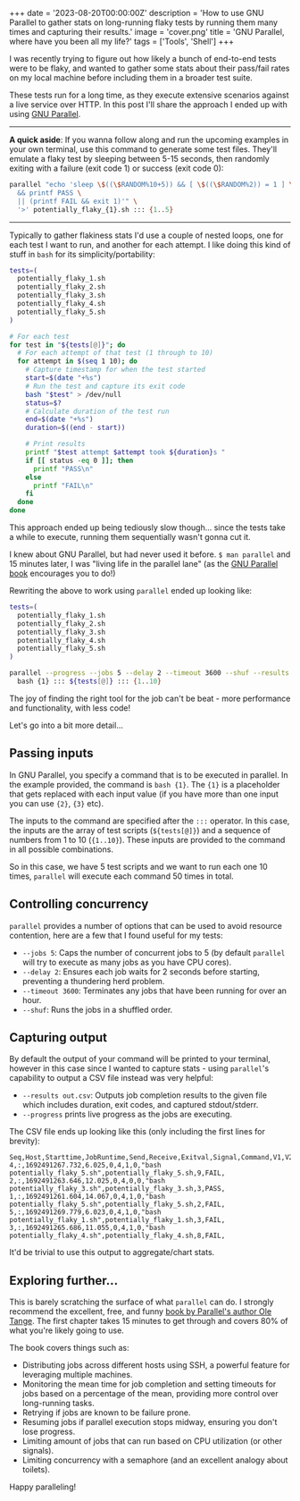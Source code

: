+++
date = '2023-08-20T00:00:00Z'
description = 'How to use GNU Parallel to gather stats on long-running flaky tests by running them many times and capturing their results.'
image = 'cover.png'
title = 'GNU Parallel, where have you been all my life?'
tags = ['Tools', 'Shell']
+++

I was recently trying to figure out how likely a bunch of end-to-end tests were to be flaky, and wanted to gather some stats about their pass/fail rates on my local machine before including them in a broader test suite.

These tests run for a long time, as they execute extensive scenarios against a live service over HTTP. In this post I'll share the approach I ended up with using [GNU Parallel](https://www.gnu.org/software/parallel/).

---

**A quick aside**: If you wanna follow along and run the upcoming examples in your own terminal, use this command to generate some test files. They'll emulate a flaky test by sleeping between 5-15 seconds, then randomly exiting with a failure (exit code 1) or success (exit code 0):

```bash
parallel "echo 'sleep \$((\$RANDOM%10+5)) && [ \$((\$RANDOM%2)) = 1 ] \
  && printf PASS \
  || (printf FAIL && exit 1)'" \
  '>' potentially_flaky_{1}.sh ::: {1..5}
```

---

Typically to gather flakiness stats I'd use a couple of nested loops, one for each test I want to run, and another for each attempt. I like doing this kind of stuff in `bash` for its simplicity/portability:

```bash
tests=(
  potentially_flaky_1.sh
  potentially_flaky_2.sh
  potentially_flaky_3.sh
  potentially_flaky_4.sh
  potentially_flaky_5.sh
)

# For each test
for test in "${tests[@]}"; do
  # For each attempt of that test (1 through to 10)
  for attempt in $(seq 1 10); do
    # Capture timestamp for when the test started
    start=$(date "+%s")
    # Run the test and capture its exit code
    bash "$test" > /dev/null
    status=$?
    # Calculate duration of the test run
    end=$(date "+%s")
    duration=$((end - start))

    # Print results
    printf "$test attempt $attempt took ${duration}s "
    if [[ status -eq 0 ]]; then
      printf "PASS\n"
    else
      printf "FAIL\n"
    fi
  done
done
```

This approach ended up being tediously slow though... since the tests take a while to execute, running them sequentially wasn't gonna cut it.

I knew about GNU Parallel, but had never used it before. `$ man parallel` and 15 minutes later, I was "living life in the parallel lane" (as the [GNU Parallel book](https://zenodo.org/record/1146014) encourages you to do!)

Rewriting the above to work using `parallel` ended up looking like:

```bash
tests=(
  potentially_flaky_1.sh
  potentially_flaky_2.sh
  potentially_flaky_3.sh
  potentially_flaky_4.sh
  potentially_flaky_5.sh
)

parallel --progress --jobs 5 --delay 2 --timeout 3600 --shuf --results out.csv \
  bash {1} ::: ${tests[@]} ::: {1..10}
```

The joy of finding the right tool for the job can't be beat - more performance and functionality, with less code!

Let's go into a bit more detail...

## Passing inputs

In GNU Parallel, you specify a command that is to be executed in parallel. In the example provided, the command is `bash {1}`. The `{1}` is a placeholder that gets replaced with each input value (if you have more than one input you can use `{2}`, `{3}` etc).

The inputs to the command are specified after the `:::` operator. In this case, the inputs are the array of test scripts (`${tests[@]}`) and a sequence of numbers from 1 to 10 (`{1..10}`). These inputs are provided to the command in all possible combinations.

So in this case, we have 5 test scripts and we want to run each one 10 times, `parallel` will execute each command 50 times in total.

## Controlling concurrency

`parallel` provides a number of options that can be used to avoid resource contention, here are a few that I found useful for my tests:

- `--jobs 5`: Caps the number of concurrent jobs to 5 (by default `parallel` will try to execute as many jobs as you have CPU cores).
- `--delay 2`: Ensures each job waits for 2 seconds before starting, preventing a thundering herd problem.
- `--timeout 3600`: Terminates any jobs that have been running for over an hour.
- `--shuf`: Runs the jobs in a shuffled order.

## Capturing output

By default the output of your command will be printed to your terminal, however in this case since I wanted to capture stats - using `parallel`'s capability to output a CSV file instead was very helpful:

- `--results out.csv`: Outputs job completion results to the given file which includes duration, exit codes, and captured stdout/stderr.
- `--progress` prints live progress as the jobs are executing.

The CSV file ends up looking like this (only including the first lines for brevity):

```text
Seq,Host,Starttime,JobRuntime,Send,Receive,Exitval,Signal,Command,V1,V2,Stdout,Stderr
4,:,1692491267.732,6.025,0,4,1,0,"bash potentially_flaky_5.sh",potentially_flaky_5.sh,9,FAIL,
2,:,1692491263.646,12.025,0,4,0,0,"bash potentially_flaky_3.sh",potentially_flaky_3.sh,3,PASS,
1,:,1692491261.604,14.067,0,4,1,0,"bash potentially_flaky_5.sh",potentially_flaky_5.sh,2,FAIL,
5,:,1692491269.779,6.023,0,4,1,0,"bash potentially_flaky_1.sh",potentially_flaky_1.sh,3,FAIL,
3,:,1692491265.686,11.055,0,4,1,0,"bash potentially_flaky_4.sh",potentially_flaky_4.sh,8,FAIL,
```

It'd be trivial to use this output to aggregate/chart stats.

## Exploring further...

This is barely scratching the surface of what `parallel` can do. I strongly recommend the excellent, free, and funny [book by Parallel's author Ole Tange](https://zenodo.org/record/1146014). The first chapter takes 15 minutes to get through and covers 80% of what you're likely going to use.

The book covers things such as:

- Distributing jobs across different hosts using SSH, a powerful feature for leveraging multiple machines.
- Monitoring the mean time for job completion and setting timeouts for jobs based on a percentage of the mean, providing more control over long-running tasks.
- Retrying if jobs are known to be failure prone.
- Resuming jobs if parallel execution stops midway, ensuring you don't lose progress.
- Limiting amount of jobs that can run based on CPU utilization (or other signals).
- Limiting concurrency with a semaphore (and an excellent analogy about toilets).

Happy paralleling!
